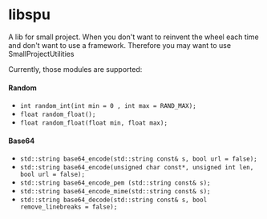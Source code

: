 # libspu
A lib for small project. When you don't want to reinvent the wheel each time and don't want to use a framework.
Therefore you may want to use SmallProjectUtilities

Currently, those modules are supported:

#### Random
- ```int random_int(int min = 0 , int max = RAND_MAX);```
- ```float random_float();```
- ```float random_float(float min, float max);```

#### Base64
- ```std::string base64_encode(std::string const& s, bool url = false);```
- ```std::string base64_encode(unsigned char const*, unsigned int len, bool url = false);```
- ```std::string base64_encode_pem (std::string const& s);```
- ```std::string base64_encode_mime(std::string const& s);```
- ```std::string base64_decode(std::string const& s, bool remove_linebreaks = false);```
